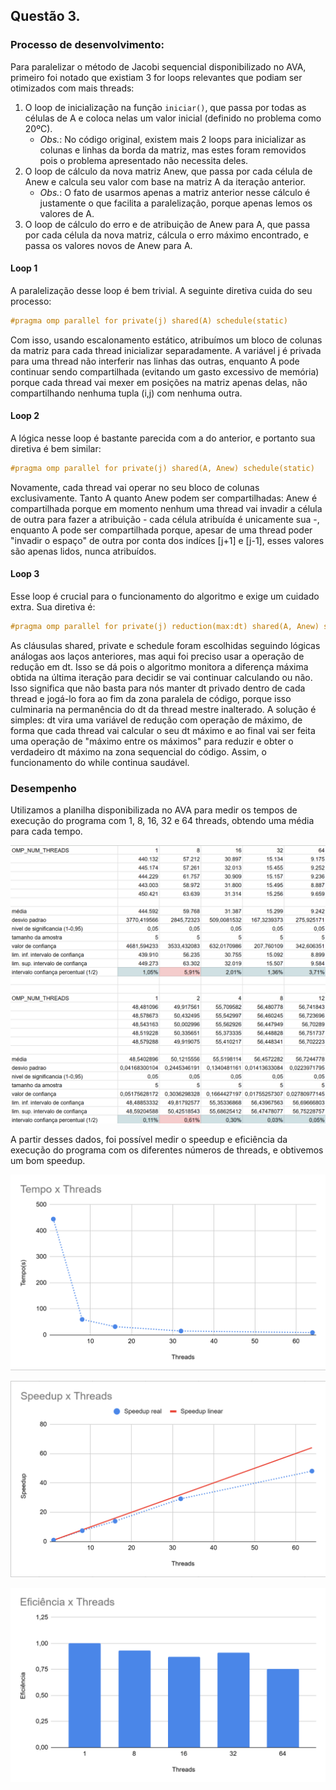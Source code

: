 ## Questão 3.

### Processo de desenvolvimento:

Para paralelizar o método de Jacobi sequencial disponibilizado no AVA, primeiro foi notado que existiam 3 for loops relevantes que podiam ser otimizados com mais threads:

1. O loop de inicialização na função `iniciar()`, que passa por todas as células de A e coloca nelas um valor inicial (definido no problema como 20ºC).
    - _Obs._: No código original, existem mais 2 loops para inicializar as colunas e linhas da borda da matriz, mas estes foram removidos pois o problema apresentado não necessita deles.
2. O loop de cálculo da nova matriz Anew, que passa por cada célula de Anew e calcula seu valor com base na matriz A da iteração anterior.
    - _Obs._: O fato de usarmos apenas a matriz anterior nesse cálculo é justamente o que facilita a paralelização, porque apenas lemos os valores de A.
3. O loop de cálculo do erro e de atribuição de Anew para A, que passa por cada célula da nova matriz, cálcula o erro máximo encontrado, e passa os valores novos de Anew para A.

#### Loop 1

A paralelização desse loop é bem trivial. A seguinte diretiva cuida do seu processo:

```c
#pragma omp parallel for private(j) shared(A) schedule(static)
```

Com isso, usando escalonamento estático, atribuímos um bloco de colunas da matriz para cada thread inicializar separadamente. A variável j é privada para uma thread não interferir nas linhas das outras, enquanto A pode continuar sendo compartilhada (evitando um gasto excessivo de memória) porque cada thread vai mexer em posições na matriz apenas delas, não compartilhando nenhuma tupla (i,j) com nenhuma outra.

#### Loop 2

A lógica nesse loop é bastante parecida com a do anterior, e portanto sua diretiva é bem similar:

```c
#pragma omp parallel for private(j) shared(A, Anew) schedule(static)
```

Novamente, cada thread vai operar no seu bloco de colunas exclusivamente. Tanto A quanto Anew podem ser compartilhadas: Anew é compartilhada porque em momento nenhum uma thread vai invadir a célula de outra para fazer a atribuição - cada célula atribuída é unicamente sua -, enquanto A pode ser compartilhada porque, apesar de uma thread poder "invadir o espaço" de outra por conta dos indíces \[j+1\] e \[j-1\], esses valores são apenas lidos, nunca atribuídos.


#### Loop 3

Esse loop é crucial para o funcionamento do algoritmo e exige um cuidado extra. Sua diretiva é:

```c
#pragma omp parallel for private(j) reduction(max:dt) shared(A, Anew) schedule(static)
```

As cláusulas shared, private e schedule foram escolhidas seguindo lógicas análogas aos laços anteriores, mas aqui foi preciso usar a operação de redução em dt. Isso se dá pois o algoritmo monitora a diferença máxima obtida na última iteração para decidir se vai continuar calculando ou não. Isso significa que não basta para nós manter dt privado dentro de cada thread e jogá-lo fora ao fim da zona paralela de código, porque isso culminaria na permanência do dt da thread mestre inalterado. A solução é simples: dt vira uma variável de redução com operação de máximo, de forma que cada thread vai calcular o seu dt máximo e ao final vai ser feita uma operação de "máximo entre os máximos" para reduzir e obter o verdadeiro dt máximo na zona sequencial do código. Assim, o funcionamento do while continua saudável.

### Desempenho

Utilizamos a planilha disponibilizada no AVA para medir os tempos de execução do programa com 1, 8, 16, 32 e 64 threads, obtendo uma média para cada tempo.

![image](../images/Mediaq3.png)

A partir desses dados, foi possível medir o speedup e eficiência da execução do programa com os diferentes números de threads, e obtivemos um bom speedup.

![image](../images/TempoxThreadsq3.png)

![image](../images/SpeedupxThreadsq3.png)

![image](../images/EdicienciaxThreadsq3.png)

